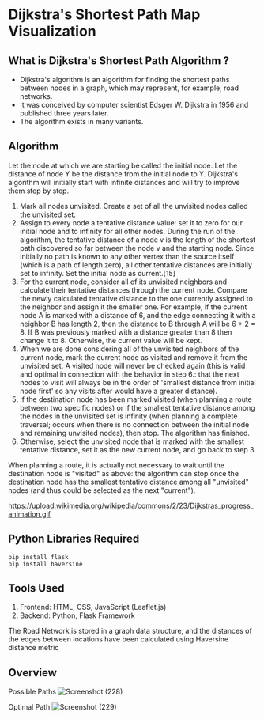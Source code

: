 # Dijkstra's Shortest Path Map Visualization

## What is Dijkstra's Shortest Path Algorithm ?
- Dijkstra's algorithm is an algorithm for finding the shortest paths between nodes in a graph, which may represent, for example, road networks. 
- It was conceived by computer scientist Edsger W. Dijkstra in 1956 and published three years later. 
- The algorithm exists in many variants.

## Algorithm

Let the node at which we are starting be called the initial node. Let the distance of node Y be the distance from the initial node to Y. Dijkstra's algorithm will initially start with infinite distances and will try to improve them step by step.

1. Mark all nodes unvisited. Create a set of all the unvisited nodes called the unvisited set.
2. Assign to every node a tentative distance value: set it to zero for our initial node and to infinity for all other nodes. During the run of the algorithm, the tentative distance of a node v is the length of the shortest path discovered so far between the node v and the starting node. Since initially no path is known to any other vertex than the source itself (which is a path of length zero), all other tentative distances are initially set to infinity. Set the initial node as current.[15]
3. For the current node, consider all of its unvisited neighbors and calculate their tentative distances through the current node. Compare the newly calculated tentative distance to the one currently assigned to the neighbor and assign it the smaller one. For example, if the current node A is marked with a distance of 6, and the edge connecting it with a neighbor B has length 2, then the distance to B through A will be 6 + 2 = 8. If B was previously marked with a distance greater than 8 then change it to 8. Otherwise, the current value will be kept.
4. When we are done considering all of the unvisited neighbors of the current node, mark the current node as visited and remove it from the unvisited set. A visited node will never be checked again (this is valid and optimal in connection with the behavior in step 6.: that the next nodes to visit will always be in the order of 'smallest distance from initial node first' so any visits after would have a greater distance).
5. If the destination node has been marked visited (when planning a route between two specific nodes) or if the smallest tentative distance among the nodes in the unvisited set is infinity (when planning a complete traversal; occurs when there is no connection between the initial node and remaining unvisited nodes), then stop. The algorithm has finished.
6. Otherwise, select the unvisited node that is marked with the smallest tentative distance, set it as the new current node, and go back to step 3.

When planning a route, it is actually not necessary to wait until the destination node is "visited" as above: the algorithm can stop once the destination node has the smallest tentative distance among all "unvisited" nodes (and thus could be selected as the next "current").

https://upload.wikimedia.org/wikipedia/commons/2/23/Dijkstras_progress_animation.gif


## Python Libraries Required
```
pip install flask
pip install haversine
```

## Tools Used
1. Frontend: HTML, CSS, JavaScript (Leaflet.js)
2. Backend: Python, Flask Framework

The Road Network is stored in a graph data structure, and the distances of the edges between locations have been calculated using Haversine distance metric

## Overview
Possible Paths
![Screenshot (228)](https://user-images.githubusercontent.com/38568261/184507586-68869045-d78d-4db0-861f-f5c808d2fc3d.png)

Optimal Path
![Screenshot (229)](https://user-images.githubusercontent.com/38568261/184507603-f123edd7-bbde-4cb1-a954-a779fb4906cb.png)

